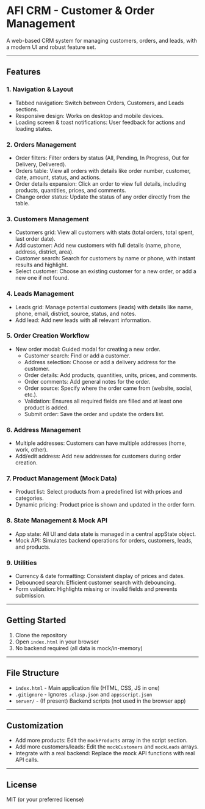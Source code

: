# AFI CRM - Customer & Order Management

A web-based CRM system for managing customers, orders, and leads, with a modern UI and robust feature set.

---

## Features

### 1. Navigation & Layout
- Tabbed navigation: Switch between Orders, Customers, and Leads sections.
- Responsive design: Works on desktop and mobile devices.
- Loading screen & toast notifications: User feedback for actions and loading states.

### 2. Orders Management
- Order filters: Filter orders by status (All, Pending, In Progress, Out for Delivery, Delivered).
- Orders table: View all orders with details like order number, customer, date, amount, status, and actions.
- Order details expansion: Click an order to view full details, including products, quantities, prices, and comments.
- Change order status: Update the status of any order directly from the table.

### 3. Customers Management
- Customers grid: View all customers with stats (total orders, total spent, last order date).
- Add customer: Add new customers with full details (name, phone, address, district, area).
- Customer search: Search for customers by name or phone, with instant results and highlight.
- Select customer: Choose an existing customer for a new order, or add a new one if not found.

### 4. Leads Management
- Leads grid: Manage potential customers (leads) with details like name, phone, email, district, source, status, and notes.
- Add lead: Add new leads with all relevant information.

### 5. Order Creation Workflow
- New order modal: Guided modal for creating a new order.
  - Customer search: Find or add a customer.
  - Address selection: Choose or add a delivery address for the customer.
  - Order details: Add products, quantities, units, prices, and comments.
  - Order comments: Add general notes for the order.
  - Order source: Specify where the order came from (website, social, etc.).
  - Validation: Ensures all required fields are filled and at least one product is added.
  - Submit order: Save the order and update the orders list.

### 6. Address Management
- Multiple addresses: Customers can have multiple addresses (home, work, other).
- Add/edit address: Add new addresses for customers during order creation.

### 7. Product Management (Mock Data)
- Product list: Select products from a predefined list with prices and categories.
- Dynamic pricing: Product price is shown and updated in the order form.

### 8. State Management & Mock API
- App state: All UI and data state is managed in a central appState object.
- Mock API: Simulates backend operations for orders, customers, leads, and products.

### 9. Utilities
- Currency & date formatting: Consistent display of prices and dates.
- Debounced search: Efficient customer search with debouncing.
- Form validation: Highlights missing or invalid fields and prevents submission.

---

## Getting Started

1. Clone the repository
2. Open `index.html` in your browser
3. No backend required (all data is mock/in-memory)

---

## File Structure

- `index.html` - Main application file (HTML, CSS, JS in one)
- `.gitignore` - Ignores `.clasp.json` and `appsscript.json`
- `server/` - (If present) Backend scripts (not used in the browser app)

---

## Customization

- Add more products: Edit the `mockProducts` array in the script section.
- Add more customers/leads: Edit the `mockCustomers` and `mockLeads` arrays.
- Integrate with a real backend: Replace the mock API functions with real API calls.

---

## License

MIT (or your preferred license) 